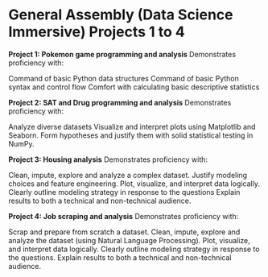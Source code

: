 # General Assembly (Data Science Immersive) Projects 1 to 4

**Project 1: Pokemon game programming and analysis**
Demonstrates proficiency with:

Command of basic Python data structures
Command of basic Python syntax and control flow
Comfort with calculating basic descriptive statistics

**Project 2: SAT and Drug programming and analysis**
Demonstrates proficiency with:

Analyze diverse datasets
Visualize and interpret plots using Matplotlib and Seaborn.
Form hypotheses and justify them with solid statistical testing in NumPy.

**Project 3: Housing analysis**
Demonstrates proficiency with:

Clean, impute, explore and analyze a complex dataset.
Justify modeling choices and feature engineering.
Plot, visualize, and interpret data logically.
Clearly outline modeling strategy in response to the questions
Explain results to both a technical and non-technical audience.

**Project 4: Job scraping and analysis**
Demonstrates proficiency with:

Scrap and prepare from scratch a dataset.
Clean, impute, explore and analyze the dataset (using Natural Language Processing).
Plot, visualize, and interpret data logically.
Clearly outline modeling strategy in response to the questions.
Explain results to both a technical and non-technical audience.
